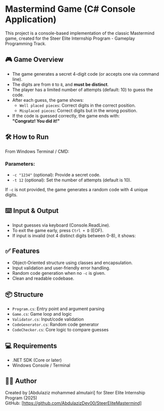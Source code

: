 # Mastermind Game (C# Console Application)

This project is a console-based implementation of the classic Mastermind game, created for the Steer Elite Internship Program - Gameplay Programming Track.

## 🎮 Game Overview

- The game generates a secret 4-digit code (or accepts one via command line).
- The digits are from `0` to `8`, and **must be distinct**.
- The player has a limited number of attempts (default: 10) to guess the code.
- After each guess, the game shows:
  - `Well placed pieces`: Correct digits in the correct position.
  - `Misplaced pieces`: Correct digits but in the wrong position.
- If the code is guessed correctly, the game ends with:  
  **"Congratz! You did it!"**

## 🛠 How to Run

From Windows Terminal / CMD:


### Parameters:
- `-c "1234"` (optional): Provide a secret code.
- `-t 12` (optional): Set the number of attempts (default is 10).

If `-c` is not provided, the game generates a random code with 4 unique digits.

## ⌨️ Input & Output

- Input guesses via keyboard (Console.ReadLine).
- To exit the game early, press `Ctrl + D` (EOF).
- If input is invalid (not 4 distinct digits between 0-8), it shows:


## ✅ Features

- Object-Oriented structure using classes and encapsulation.
- Input validation and user-friendly error handling.
- Random code generation when no `-c` is given.
- Clean and readable codebase.

## 📦 Structure

- `Program.cs`: Entry point and argument parsing
- `Game.cs`: Game loop and logic
- `Validator.cs`: Input/code validation
- `CodeGenerator.cs`: Random code generator
- `CodeChecker.cs`: Core logic to compare guesses

## 💻 Requirements

- .NET SDK (Core or later)
- Windows Console / Terminal

## 👨‍💻 Author

Created by [Abdulaziz mohammed almutairi] for Steer Elite Internship Program (2025)  
GitHub: [https://github.com/AbdulazizDev00/SteerEliteMastermind]

